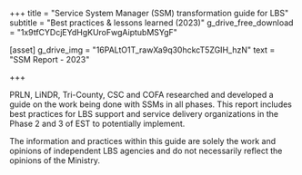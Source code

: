 +++
title = "Service System Manager (SSM) transformation guide for LBS"
subtitle = "Best practices & lessons learned (2023)"
g_drive_free_download = "1x9tfCYDcjEYdHgKUroFwgAiptubMSYgF"

[asset]
  g_drive_img = "16PALtO1T_rawXa9q30hckcT5ZGIH_hzN"
  text = "SSM Report - 2023"
  

+++

PRLN, LiNDR, Tri-County, CSC and COFA researched and developed a guide on the work being done with SSMs in all phases.  This report includes best practices for LBS support and service delivery organizations in the Phase 2 and 3 of EST to potentially implement.  
  
The information and practices within this guide are solely the work and opinions of independent LBS agencies and do not necessarily reflect the opinions of the Ministry.